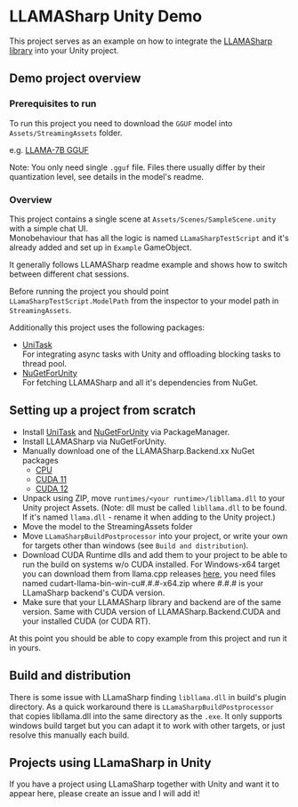 # LLAMASharp Unity Demo

This project serves as an example on how to integrate the [LLAMASharp library](https://github.com/SciSharp/LLamaSharp) into your Unity project.

## Demo project overview

### Prerequisites to run

To run this project you need to download the `GGUF` model into `Assets/StreamingAssets` folder.

e.g. [LLAMA-7B GGUF](https://huggingface.co/TheBloke/llama-2-7B-Guanaco-QLoRA-GGUF)

Note: You only need single `.gguf` file. Files there usually differ by their quantization level, see details in the model's readme.

### Overview

This project contains a single scene at `Assets/Scenes/SampleScene.unity` with a simple chat UI.  
Monobehaviour that has all the logic is named `LLamaSharpTestScript` and it's already added and set up in `Example` GameObject.

It generally follows LLAMASharp readme example and shows how to switch between different chat sessions.

Before running the project you should point `LLamaSharpTestScript.ModelPath` from the inspector to your model path in `StreamingAssets`.

Additionally this project uses the following packages:
- [UniTask](https://github.com/Cysharp/UniTask)  
  For integrating async tasks with Unity and offloading blocking tasks to thread pool.
- [NuGetForUnity](https://github.com/GlitchEnzo/NuGetForUnity)  
  For fetching LLAMASharp and all it's dependencies from NuGet.

## Setting up a project from scratch


- Install [UniTask](https://github.com/Cysharp/UniTask) and [NuGetForUnity](https://github.com/GlitchEnzo/NuGetForUnity) via PackageManager.
- Install LLAMASharp via NuGetForUnity.
- Manually download one of the LLAMASharp.Backend.xx NuGet packages  
  - [CPU](https://www.nuget.org/packages/LLamaSharp.Backend.Cpu/0.10.0)
  - [CUDA 11](https://www.nuget.org/packages/LLamaSharp.Backend.Cuda11/0.10.0)
  - [CUDA 12](https://www.nuget.org/packages/LLamaSharp.Backend.Cuda12/0.10.0)
- Unpack using ZIP, move `runtimes/<your runtime>/libllama.dll` to your Unity project Assets.
  (Note: dll must be called `libllama.dll` to be found. If it's named `llama.dll` - rename it when adding to the Unity project.)
- Move the model to the StreamingAssets folder
- Move `LLamaSharpBuildPostprocessor` into your project, or write your own for targets other than windows (see `Build and distribution`).
- Download CUDA Runtime dlls and add them to your project to be able to run the build on systems w/o CUDA installed. 
For Windows-x64 target you can download them from llama.cpp releases [here](https://github.com/ggerganov/llama.cpp/releases), you need files named cudart-llama-bin-win-cu#.#.#-x64.zip where #.#.# is your LLamaSharp backend's CUDA version.
- Make sure that your LLAMASharp library and backend are of the same version. Same with CUDA version of LLAMASharp.Backend.CUDA and your installed CUDA (or CUDA RT).

At this point you should be able to copy example from this project and run it in yours.

## Build and distribution

There is some issue with LLamaSharp finding `libllama.dll` in build's plugin directory.
As a quick workaround there is `LLamaSharpBuildPostprocessor` that copies libllama.dll into the same directory as the `.exe`.
It only supports windows build target but you can adapt it to work with other targets, or just resolve this manually each build.

## Projects using LLamaSharp in Unity

If you have a project using LLamaSharp together with Unity and want it to appear here, please create an issue and I will add it!
